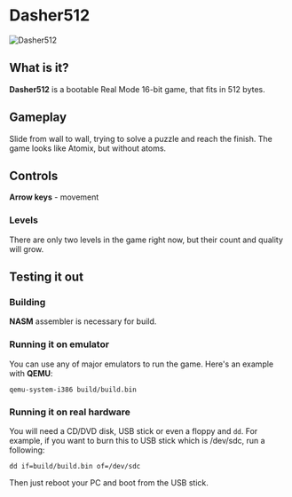 # Dasher512
![Dasher512](http://i.imgur.com/jRwZMcc.png?1)
## What is it?
**Dasher512** is a bootable Real Mode 16-bit game, that fits in 512 bytes.
## Gameplay
Slide from wall to wall, trying to solve a puzzle and reach the finish. The game looks like Atomix, but without atoms.
## Controls
**Arrow keys** - movement
### Levels
There are only two levels in the game right now, but their count and quality will grow.
## Testing it out
### Building
**NASM** assembler is necessary for build.
### Running it on emulator
You can use any of major emulators to run the game. Here's an example with **QEMU**:

	qemu-system-i386 build/build.bin
### Running it on real hardware
You will need a CD/DVD disk, USB stick or even a floppy and `dd`. For example, if you want to burn this to USB stick which is /dev/sdc, run a following:

    dd if=build/build.bin of=/dev/sdc
Then just reboot your PC and boot from the USB stick.
